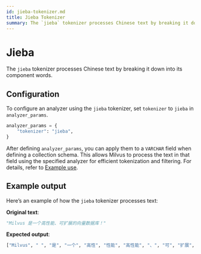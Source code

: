 ```yaml
---
id: jieba-tokenizer.md
title: Jieba​ Tokenizer
summary: The `jieba` tokenizer processes Chinese text by breaking it down into its component words.​
---
```


# Jieba​

The `jieba` tokenizer processes Chinese text by breaking it down into its component words.​

## Configuration​

To configure an analyzer using the `jieba` tokenizer, set `tokenizer` to `jieba` in `analyzer_params`.​

```python
analyzer_params = {​
    "tokenizer": "jieba",​
}​
```

After defining `analyzer_params`, you can apply them to a `VARCHAR` field when defining a collection schema. This allows Milvus to process the text in that field using the specified analyzer for efficient tokenization and filtering. For details, refer to [Example use](analyzer-overview.md).​

## Example output​

Here’s an example of how the `jieba` tokenizer processes text:​

**Original text**:​

```python
"Milvus 是一个高性能、可扩展的向量数据库！"​
```

**Expected output**:​

```python
["Milvus", " ", "是", "一个", "高性", "性能", "高性能", "、", "可", "扩展", "的", "向量", "数据", "据库", "数据库", "！"]​
```